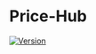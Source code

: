# Price-Hub

[![Version](https://img.shields.io/badge/version-V0.1.1-blue.svg)](https://semver.org)

